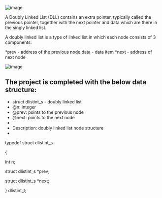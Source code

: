 ![image](https://user-images.githubusercontent.com/105078661/206537314-6976d365-69cc-4c63-bcbb-1af5faf47a8b.png)

A Doubly Linked List (DLL) contains an extra pointer, typically called the previous pointer, together with the next pointer and data which are there in the singly linked list.

A doubly linked list is a type of linked list in which each node consists of 3 components:

*prev - address of the previous node
data - data item
*next - address of next node

![image](https://user-images.githubusercontent.com/105078661/206537822-d96a4e9f-0675-435d-95f5-4781efdcb2c6.png)

## The project is completed with the below data structure:

 * struct dlistint_s - doubly linked list
 * @n: integer
 * @prev: points to the previous node
 * @next: points to the next node
 *
 * Description: doubly linked list node structure
 * 

typedef struct dlistint_s

{
  
  int n;
    
  struct dlistint_s *prev;
    
  struct dlistint_s *next;

} dlistint_t;




